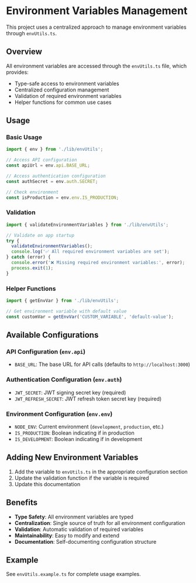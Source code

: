 # Environment Variables Management

This project uses a centralized approach to manage environment variables through `envUtils.ts`.

## Overview

All environment variables are accessed through the `envUtils.ts` file, which provides:
- Type-safe access to environment variables
- Centralized configuration management
- Validation of required environment variables
- Helper functions for common use cases

## Usage

### Basic Usage

```typescript
import { env } from './lib/envUtils';

// Access API configuration
const apiUrl = env.api.BASE_URL;

// Access authentication configuration
const authSecret = env.auth.SECRET;

// Check environment
const isProduction = env.env.IS_PRODUCTION;
```

### Validation

```typescript
import { validateEnvironmentVariables } from './lib/envUtils';

// Validate on app startup
try {
  validateEnvironmentVariables();
  console.log('✅ All required environment variables are set');
} catch (error) {
  console.error('❌ Missing required environment variables:', error);
  process.exit(1);
}
```

### Helper Functions

```typescript
import { getEnvVar } from './lib/envUtils';

// Get environment variable with default value
const customVar = getEnvVar('CUSTOM_VARIABLE', 'default-value');
```

## Available Configurations

### API Configuration (`env.api`)
- `BASE_URL`: The base URL for API calls (defaults to `http://localhost:3000`)

### Authentication Configuration (`env.auth`)
- `JWT_SECRET`: JWT signing secret key (required)
- `JWT_REFRESH_SECRET`: JWT refresh token secret key (required)

### Environment Configuration (`env.env`)
- `NODE_ENV`: Current environment (`development`, `production`, etc.)
- `IS_PRODUCTION`: Boolean indicating if in production
- `IS_DEVELOPMENT`: Boolean indicating if in development

## Adding New Environment Variables

1. Add the variable to `envUtils.ts` in the appropriate configuration section
2. Update the validation function if the variable is required
3. Update this documentation

## Benefits

- **Type Safety**: All environment variables are typed
- **Centralization**: Single source of truth for all environment configuration
- **Validation**: Automatic validation of required variables
- **Maintainability**: Easy to modify and extend
- **Documentation**: Self-documenting configuration structure

## Example

See `envUtils.example.ts` for complete usage examples. 